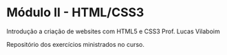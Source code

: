 # Módulo II - HTML/CSS3

Introdução a criação de websites com HTML5 e CSS3
Prof. Lucas Vilaboim

Repositório dos exercícios ministrados no curso.
